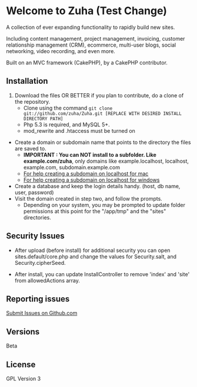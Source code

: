 # Welcome to Zuha (Test Change)
A collection of ever expanding functionality to rapidly build new sites.

Including content management, project management, invoicing, customer relationship management (CRM), ecommerce, multi-user blogs, social networking, video recording, and even more.

Built on an MVC framework (CakePHP), by a CakePHP contributor.


## Installation

1. Download the files OR BETTER if you plan to contribute, do a clone of the repository.
    * Clone using the command `git clone git://github.com/zuha/Zuha.git [REPLACE WITH DESIRED INSTALL DIRECTORY PATH]`
    * Php 5.3 is required, and MySQL 5+. 
    * mod_rewrite and .htaccess must be turned on
+ Create a domain or subdomain name that points to the directory the files are saved to. 
    * **IMPORTANT : You can NOT install to a subfolder.  Like example.com/zuha**, only domains like example.localhost, localhost, example.com, subdomain.example.com
    * [For help creating a subdomain on localhost for mac](http://decoding.wordpress.com/2009/04/06/how-to-edit-the-hosts-file-in-mac-os-x-leopard/)
    * [For help creating a subdomain on localhost for windows](http://digitalpbk.blogspot.com/2007/01/making-subdomains-on-localhost.html)
+ Create a database and keep the login details handy. (host, db name, user, password)
+ Visit the domain created in step two, and follow the prompts. 
    * Depending on your system, you may be prompted to update folder permissions at this point for the "/app/tmp" and the "sites" directories.

## Security Issues

* After upload (before install) for additional security you can open sites.default/core.php and change the values for Security.salt, and Security.cipherSeed.
 
* After install, you can update InstallController to remove 'index' and 'site' from allowedActions array.

## Reporting issues

[Submit Issues on Github.com](https://github.com/zuha/zuha/issues) 

## Versions

Beta

## License

GPL Version 3